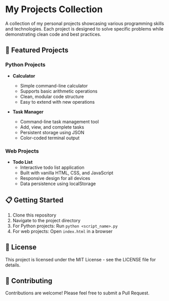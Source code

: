 # My Projects Collection

A collection of my personal projects showcasing various programming skills and technologies. Each project is designed to solve specific problems while demonstrating clean code and best practices.

## 🚀 Featured Projects

### Python Projects

- **Calculator**
  - Simple command-line calculator
  - Supports basic arithmetic operations
  - Clean, modular code structure
  - Easy to extend with new operations

- **Task Manager**
  - Command-line task management tool
  - Add, view, and complete tasks
  - Persistent storage using JSON
  - Color-coded terminal output

### Web Projects

- **Todo List**
  - Interactive todo list application
  - Built with vanilla HTML, CSS, and JavaScript
  - Responsive design for all devices
  - Data persistence using localStorage

## 📋 Getting Started

1. Clone this repository
2. Navigate to the project directory
3. For Python projects: Run `python <script_name>.py`
4. For web projects: Open `index.html` in a browser

## 📝 License

This project is licensed under the MIT License - see the LICENSE file for details.

## 🤝 Contributing

Contributions are welcome! Please feel free to submit a Pull Request.
